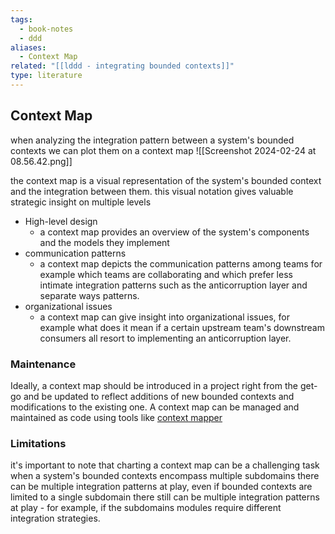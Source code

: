 ```yaml
---
tags:
  - book-notes
  - ddd
aliases:
  - Context Map
related: "[[lddd - integrating bounded contexts]]"
type: literature
---
```


## Context Map 

when analyzing the integration pattern between a system's bounded contexts we can plot them on a context map 
![[Screenshot 2024-02-24 at 08.56.42.png]]

the context map is a visual representation of the system's bounded context and the integration between them. this visual notation gives valuable strategic insight on multiple levels 
- High-level design 
	- a context map provides an overview of the system's components and the models they implement
- communication patterns
	- a context map depicts the communication patterns among teams for example which teams are collaborating and which prefer less intimate integration patterns such as the anticorruption layer and separate ways patterns. 
- organizational issues
	- a context map can give insight into organizational issues, for example what does it mean if a certain upstream team's downstream consumers all resort to implementing an anticorruption layer.
### Maintenance
Ideally, a context map should be introduced in a project right from the get-go and be updated to reflect additions of new bounded contexts and modifications to the existing one.
A context map can be managed and maintained as code using tools like [context mapper](https://contextmapper.org/docs/home/)

### Limitations 
it's important to note that charting a context map can be a challenging task when a system's bounded contexts encompass multiple subdomains there can be multiple integration patterns at play, even if bounded contexts are limited to a single subdomain there still can be multiple integration patterns at play - for example, if the subdomains modules require different integration strategies.
